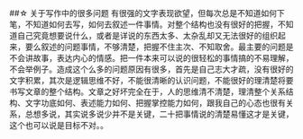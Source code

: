 
##☆ 关于写作中的很多问题
有很强的文字表现欲望，但每次总是不知道如何下笔，不知道如何去写，如何去叙述一件事情。对整个结构也没有很好的把握，不知道自己究竟想要说什么，或者是详说的东西太多、太杂乱却又无法很好的组织起来，要么叙述的问题事情，不够清楚，把握不住主次、不知取舍。最主要的问题是不会讲故事，表达内心的情感。把一件本来可以说的很轻松的事情搞的不易理解，不会举例子。造成这个么多的问题原因有很多，首先是自己志大才疏，没有很好的文字积累，其次是逻辑思维不好，不能很清晰的认识问题，不能很好的理清楚将要书写文章的整个结构。文章之好坏完全在于，人的思维清不清楚，理清整个关系结构、文字功底如何、表述能力如何、把握掌控能力如何，跟我自己的心态也很有关系，总想多说，其实说多说少并不是关键，二十把事情说的清楚易懂这才是关键，这个也可以说是目标不对。。
